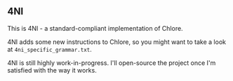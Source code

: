 4NI
----

This is 4NI - a standard-compliant implementation of Chlore.

4NI adds some new instructions to Chlore, so you might want to take a look at `4ni_specific_grammar.txt`.

4NI is still highly work-in-progress. I'll open-source the project once I'm satisfied with the way it works.
